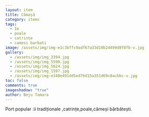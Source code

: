 ```yaml
---
layout: item
title: Cămașă
category: items
tags:
  - Ie
  - poale
  - catrințe
  - camesi barbati
image: /assets/img/img-e1c3bffc9adf67a33d10b24499d8f8fb-v.jpg
gallery:
  - /assets/img/img_3394.jpg
  - /assets/img/img_5590.jpg
  - /assets/img/img_5624.jpg
  - /assets/img/img_1597.jpg
  - /assets/img/img-e348e491dd5ed76d15a351d69c0acbbc-v.jpg
toc: false
comments: true
imageshadow: "true"
author: Beju Tamara
---
```

Port popular :ii tradiționale ,catrințe,poale,cămeși bărbătești.